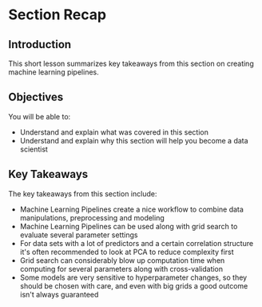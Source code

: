 
# Section Recap

## Introduction

This short lesson summarizes key takeaways from this section on creating machine learning pipelines.

## Objectives
You will be able to:
* Understand and explain what was covered in this section
* Understand and explain why this section will help you become a data scientist

## Key Takeaways

The key takeaways from this section include:
* Machine Learning Pipelines create a nice workflow to combine data manipulations, preprocessing and modeling
* Machine Learning Pipelines can be used along with grid search to evaluate several parameter settings
* For data sets with a lot of predictors and a certain correlation structure it's often recommended to look at PCA to reduce complexity first
* Grid search can considerably blow up computation time when computing for several parameters along with cross-validation
* Some models are very sensitive to hyperparameter changes, so they should be chosen with care, and even with big grids a good outcome isn't always guaranteed
